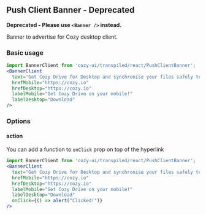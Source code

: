 ## Push Client Banner - Deprecated

**Deprecated - Please use `<Banner />` instead.**

Banner to advertise for Cozy desktop client.

### Basic usage

```jsx
import BannerClient from 'cozy-ui/transpiled/react/PushClientBanner';
<BannerClient
  text="Get Cozy Drive for Desktop and synchronise your files safely to make them accessible at all times."
  hrefMobile="https://cozy.io"
  hrefDesktop="https://cozy.io"
  labelMobile="Get Cozy Drive on your mobile!"
  labelDesktop="Download"
/>
```

### Options

#### action

You can add a function to `onClick` prop on top of the hyperlink

```jsx
import BannerClient from 'cozy-ui/transpiled/react/PushClientBanner';
<BannerClient
  text="Get Cozy Drive for Desktop and synchronise your files safely to make them accessible at all times."
  hrefMobile="https://cozy.io"
  hrefDesktop="https://cozy.io"
  labelMobile="Get Cozy Drive on your mobile!"
  labelDesktop="Download"
  onClick={() => alert("Clicked!")}
/>
```

